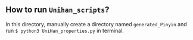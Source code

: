 ## How to run `Unihan_scripts`?
In this directory, manually create a directory named `generated_Pinyin` and run `$ python3 UniHan_properties.py` in terminal.